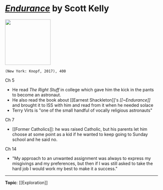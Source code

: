 # *[Endurance](https://www.penguinrandomhouse.com/books/549529/endurance-by-scott-kelly/)* by Scott Kelly
<img src="https://images2.penguinrandomhouse.com/cover/9780525432432" width="150px">

`(New York: Knopf, 2017), 400`


Ch 5
- He read *The Right Stuff* in college which gave him the kick in the pants to become an astronaut.
- He also read the book about [[Earnest Shackleton]]'s *[[~Endurance]]* and brought it to ISS with him and read from it when he needed solace
- Terry Virts is "one of the small handful of vocally religious astronauts"


Ch 7
- [[Former Catholics]]: he was raised Catholic, but his parents let him choose at some point as a kid if he wanted to keep going to Sunday school and he said no.

Ch 14
- "My approach to an unwanted assignment was always to express my misgivings and my preferences, but then if I was still asked to take the hard job I would work my best to make it a success."

---

**Topic**: [[Exploration]]